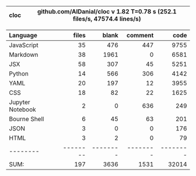 cloc|github.com/AlDanial/cloc v 1.82  T=0.78 s (252.1 files/s, 47574.4 lines/s)
--- | ---

Language|files|blank|comment|code
:-------|-------:|-------:|-------:|-------:
JavaScript|35|476|447|9755
Markdown|38|1961|0|6581
JSX|58|307|45|5251
Python|14|566|306|4142
YAML|20|197|12|3955
CSS|18|82|22|1625
Jupyter Notebook|2|0|636|249
Bourne Shell|6|45|63|201
JSON|3|0|0|176
HTML|3|2|0|79
--------|--------|--------|--------|--------
SUM:|197|3636|1531|32014

